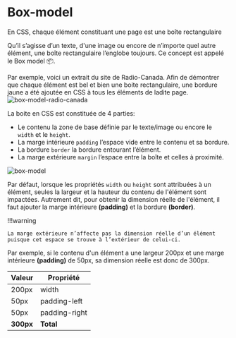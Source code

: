 # Box-model

En CSS, chaque élément constituant une page est une boîte rectangulaire

Qu’il s’agisse d’un texte, d'une image ou encore de n’importe quel autre élément, une boîte rectangulaire l’englobe toujours. Ce concept est appelé le Box model 📦.

Par exemple, voici un extrait du site de Radio-Canada. Afin de démontrer que chaque élément est bel et bien une boite rectangulaire, une bordure jaune a été ajoutée en CSS à tous les éléments de ladite page.
![box-model-radio-canada](https://github.com/user-attachments/assets/bdeea9e9-4f3d-410a-aca1-f367d639bee9)


La boite en CSS est constituée de 4 parties:

- Le contenu la zone de base définie par le texte/image ou encore le `width` et le `height`.
- La marge intérieure `padding` l’espace vide entre le contenu et sa bordure.
- La bordure `border` la bordure entourant l’élément.
- La marge extérieure `margin` l’espace entre la boîte et celles à proximité.

![box-model](https://github.com/user-attachments/assets/06889571-176c-4c7d-98f3-4c1033c4ce39)

Par défaut, lorsque les propriétés `width` ou `height` sont attribuées à un élément, seules la largeur et la hauteur du contenu de l'élément sont impactées. Autrement dit, pour obtenir la dimension réelle de l'élément, il faut ajouter la marge intérieure <b>(padding)</b> et la bordure <b>(border)</b>.

!!!warning

    La marge extérieure n’affecte pas la dimension réelle d’un élément puisque cet espace se trouve à l’extérieur de celui-ci.

Par exemple, si le contenu d'un élément a une largeur 200px et une marge intérieure <b>(padding)</b> de 50px, sa dimension réelle est donc de 300px.

| Valeur | Propriété |
| --- | --- |
| 200px | width |
| 50px | padding-left |
| 50px | padding-right |
| **300px** | **Total** |
